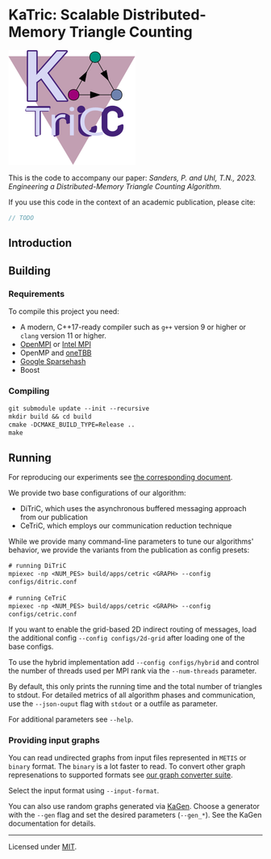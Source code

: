 # KaTric: Scalable Distributed-Memory Triangle Counting
![katric logo](./doc/katric.svg)

This is the code to accompany our paper:
_Sanders, P. and Uhl, T.N., 2023. Engineering a Distributed-Memory Triangle Counting Algorithm._

If you use this code in the context of an academic publication, please cite:
```bibtex
// TODO
```
## Introduction

## Building

### Requirements
To compile this project you need:
- A modern, C++17-ready compiler such as `g++` version 9 or higher or `clang` version 11 or higher.
- [OpenMPI](https://www.open-mpi.org/) or [Intel MPI](https://www.intel.com/content/www/us/en/developer/tools/oneapi/mpi-library.html#gs.pr0oht)
- OpenMP and [oneTBB](https://oneapi-src.github.io/oneTBB/)
- [Google Sparsehash](https://github.com/sparsehash/sparsehash)
- Boost

### Compiling

```shell
git submodule update --init --recursive
mkdir build && cd build
cmake -DCMAKE_BUILD_TYPE=Release ..
make
```


## Running
For reproducing our experiments see [the corresponding document](./experiments/README.md).

We provide two base configurations of our algorithm:
- DiTriC, which uses the asynchronous buffered messaging approach from our publication 
- CeTriC, which employs our communication reduction technique

While we provide many command-line parameters to tune our algorithms' behavior, we provide the variants from the publication as config presets:
```shell
# running DiTriC
mpiexec -np <NUM_PES> build/apps/cetric <GRAPH> --config configs/ditric.conf

# running CeTriC
mpiexec -np <NUM_PES> build/apps/cetric <GRAPH> --config configs/cetric.conf
```

If you want to enable the grid-based 2D indirect routing of messages, load the additional config
`--config configs/2d-grid` after loading one of the base configs.

To use the hybrid implementation add `--config configs/hybrid` and control the number of threads used per MPI rank via the `--num-threads` parameter.

By default, this only prints the running time and the total number of triangles to stdout.
For detailed metrics of all algorithm phases and communication, use the `--json-ouput` flag with `stdout` or a outfile as parameter.

For additional parameters see `--help`.

### Providing input graphs
You can read undirected graphs from input files represented in `METIS` or `binary` format. The `binary` is a lot faster to read.
To convert other graph represenations to supported formats see [our graph converter suite](https://github.com/niklas-uhl/graph-converter).

Select the input format using `--input-format`.

You can also use random graphs generated via [KaGen](https://github.com/sebalamm/kagen).
Choose a generator with the `--gen` flag and set the desired parameters (`--gen_*`). See the KaGen documentation for details.

------------------------------
Licensed under [MIT](./LICENSE).
